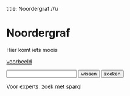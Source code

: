 title: Noordergraf
////

# Noordergraf

Hier komt iets moois

[voorbeeld](/tomb/t00000)

<form action="/bin/textsearch">
<input type="text" name="q">
<input type="reset" value="wissen" class="button">
<input type="submit" value="zoeken" class="button">
</form>

Voor experts: [zoek met sparql](https://anonymous@noordergraf.rug.nl:10036/#/repositories/noordergraf)
